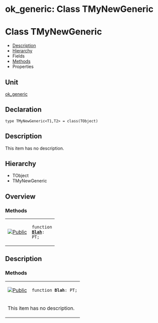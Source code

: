 # ok\_generic: Class TMyNewGeneric


# Class TMyNewGeneric
<span id="TMyNewGeneric"/>

- [Description](#PasDoc-Description)
- [Hierarchy](#PasDoc-Hierarchy)
- Fields
- [Methods](#PasDoc-Methods)
- Properties

<span id="PasDoc-Description"/>

## Unit


[ok\_generic](ok_generic.md)


## Declaration


```type TMyNewGeneric<T1,T2> = class(TObject)```


## Description
This item has no description.



## Hierarchy


<span id="PasDoc-Hierarchy"/>

- TObject
- TMyNewGeneric



## Overview

### Methods
<span id="PasDoc-Methods"/>


<table>
<tr>

<td>

<a href="legend.md"><img src="public.gif" alt="Public" title="Public"></img></a>
</td>

<td>

<code>function <strong><a href="ok_generic.TMyNewGeneric.md#Blah">Blah</a></strong>: PT;</code>
</td>
</tr>
</table>


## Description

### Methods

<table>
<tr>

<td>

<a href="legend.md"><img src="public.gif" alt="Public" title="Public"></img></a>
</td>

<td>

<span id="Blah"/><code>function <strong>Blah</strong>: PT;</code>
</td>
</tr>
<tr><td colspan="2">

This item has no description.



</td></tr>
</table>

